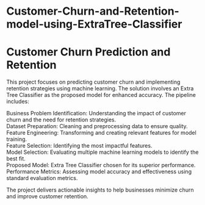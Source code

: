# Customer-Churn-and-Retention-model-using-ExtraTree-Classifier
# Customer Churn Prediction and Retention

This project focuses on predicting customer churn and implementing retention strategies using machine learning. The solution involves an Extra Tree Classifier as the proposed model for enhanced accuracy.
The pipeline includes:

Business Problem Identification: Understanding the impact of customer churn and the need for retention strategies.  
Dataset Preparation: Cleaning and preprocessing data to ensure quality.  
Feature Engineering: Transforming and creating relevant features for model training.  
Feature Selection: Identifying the most impactful features.  
Model Selection: Evaluating multiple machine learning models to identify the best fit.  
Proposed Model: Extra Tree Classifier chosen for its superior performance.  
Performance Metrics: Assessing model accuracy and effectiveness using standard evaluation metrics.

The project delivers actionable insights to help businesses minimize churn and improve customer retention.
